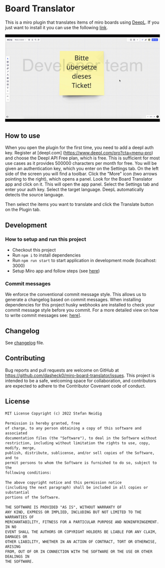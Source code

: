 # Board Translator
<!-- section: Introduction -->
<!-- Describe briefly what your software is. What problem does it solve? At what target audience is it aimed? -->
This is a miro plugin that translates items of miro boards using [DeepL](https://deepl.com). If you just want to install it you can use the following [link](https://miro.com/oauth/authorize/?response_type=code&client_id=3458764525398176649&redirect_uri=%2Fconfirm-app-install%2F).

![showcase](art/showcase.gif)

## How to use
<!-- section: Overview -->
<!-- Give an architectural overview of your software. Is is interesting for other developers, who wants to catch on and want to developer features or fix bugs of your software. Do not go into too much detail. There are other documents for this. -->
When you open the plugin for the first time, you need to add a deepl auth key. Register at [deepl.com] (https://www.deepl.com/pro?cta=menu-pro) and choose the Deepl API Free plan, which is free. This is sufficient for most use cases as it provides 500000 characters per month for free. You will be given an authentication key, which you enter on the Settings tab. On the left side of the screen you will find a toolbar. Click the "More" icon (two arrows pointing to the right), which opens a panel. Look for the Board Translator app and click on it. This will open the app panel. Select the Settings tab and enter your auth key. Select the target language. DeepL automatically detects the source language. 

Then select the items you want to translate and click the Translate button on the Plugin tab.

## Development
<!-- section: Development -->
<!-- If you software is developed within a team you shhould include this section. Describe how to setup thhe project. Include dependencies, conventions and other things to know in order to start developing. In short: After reading this section everyone should be able to develop this piece of software. -->
<!--
Possible subsections

### How to setup and run this project
### Commit messages
### How to publish a release
### Tests
-->

### How to setup and run this project
* Checkout this project
* Run `npm i` to install dependencies
* Run `npm run start` to start application in development mode (localhost: 3000)
* Setup Miro app and follow steps (see [here](https://developers.miro.com/docs/build-your-first-hello-world-app#step-2-create-a-developer-team-in-miro))

### Commit messages
We enforce the conventional commit message style. This allows us to generate a changelog based on commit messages. When installing dependencies for this project husky webhooks are installed to check your commit message style before you commit. For a more detailed view on how to write commit messages see: [here](https://www.conventionalcommits.org/en/v1.0.0/#summary)].

## Changelog
<!-- section: Changelog --> 
<!-- Describe that changes made to the software by version. Note that this should be done automatically. -->
See [changelog](./CHANGELOG.md) file.

## Contributing
<!-- section: Contributing -->
<!-- Describe what action one should take in order to contribute. Does a certain styleguide has to be adhered. How can one apply changes (i.e. push vs. pull request)? -->
Bug reports and pull requests are welcome on GitHub at https://github.com/dasheck0/miro-board-translator/issues. This project is intended to be a safe, welcoming space for collaboration, and contributors are expected to adhere to the Contributor Covenant code of conduct.

## License
<!-- section: License -->
<!-- Describe the license under which your software is published. Note that an unlicensed piece of software is most likely never used. So do not skip tihs part! -->
```
MIT License Copyright (c) 2022 Stefan Neidig

Permission is hereby granted, free
of charge, to any person obtaining a copy of this software and associated
documentation files (the "Software"), to deal in the Software without
restriction, including without limitation the rights to use, copy, modify, merge,
publish, distribute, sublicense, and/or sell copies of the Software, and to
permit persons to whom the Software is furnished to do so, subject to the
following conditions:

The above copyright notice and this permission notice
(including the next paragraph) shall be included in all copies or substantial
portions of the Software.

THE SOFTWARE IS PROVIDED "AS IS", WITHOUT WARRANTY OF
ANY KIND, EXPRESS OR IMPLIED, INCLUDING BUT NOT LIMITED TO THE WARRANTIES OF
MERCHANTABILITY, FITNESS FOR A PARTICULAR PURPOSE AND NONINFRINGEMENT. IN NO
EVENT SHALL THE AUTHORS OR COPYRIGHT HOLDERS BE LIABLE FOR ANY CLAIM, DAMAGES OR
OTHER LIABILITY, WHETHER IN AN ACTION OF CONTRACT, TORT OR OTHERWISE, ARISING
FROM, OUT OF OR IN CONNECTION WITH THE SOFTWARE OR THE USE OR OTHER DEALINGS IN
THE SOFTWARE.
```